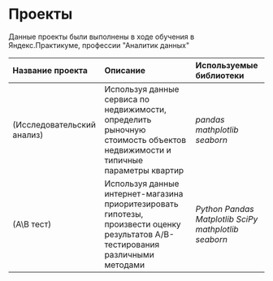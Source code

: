 # Проекты

Данные проекты были выполнены в ходе обучения в Яндекс.Практикуме, профессии "Аналитик данных"

| Название проекта | Описание | Используемые библиотеки | 
| :---------------------- | :---------------------- | :---------------------- |
| (Исследовательский анализ) |Используя данные сервиса по недвижимости, определить рыночную стоимость объектов недвижимости и типичные параметры квартир| *pandas  mathplotlib  seaborn* |
| (A\B тест) |Используя данные интернет-магазина приоритезировать гипотезы, произвести оценку результатов A/B-тестирования различными методами| *Python Pandas  Matplotlib SciPy mathplotlib seaborn* |
